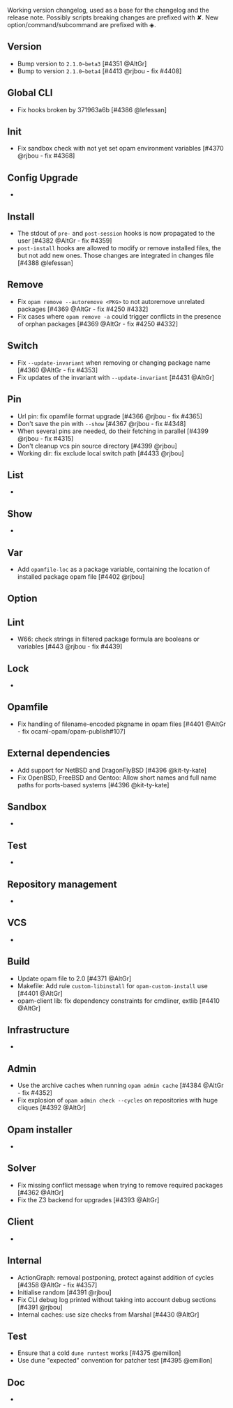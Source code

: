 Working version changelog, used as a base for the changelog and the release
note.
Possibly scripts breaking changes are prefixed with ✘.
New option/command/subcommand are prefixed with ◈.

## Version
  * Bump version to `2.1.0~beta3` [#4351 @AltGr]
  * Bump to version `2.1.0~beta4` [#4413 @rjbou - fix #4408]

## Global CLI
  * Fix hooks broken by 371963a6b [#4386 @lefessan]

## Init
  * Fix sandbox check with not yet set opam environment variables [#4370 @rjbou - fix #4368]

## Config Upgrade
  *

## Install
  * The stdout of `pre-` and `post-session` hooks is now propagated to the user [#4382 @AltGr - fix #4359]
  * `post-install` hooks are allowed to modify or remove installed files, the but not add new ones. Those changes are integrated in changes file [#4388 @lefessan]

## Remove
  * Fix `opam remove --autoremove <PKG>` to not autoremove unrelated packages [#4369 @AltGr - fix #4250 #4332]
  * Fix cases where `opam remove -a` could trigger conflicts in the presence of orphan packages [#4369 @AltGr - fix #4250 #4332]

## Switch
  * Fix `--update-invariant` when removing or changing package name [#4360 @AltGr - fix #4353]
  * Fix updates of the invariant with `--update-invariant` [#4431 @AltGr]

## Pin
  * Url pin: fix opamfile format upgrade [#4366 @rjbou - fix #4365]
  * Don't save the pin with `--show` [#4367 @rjbou - fix #4348]
  * When several pins are needed, do their fetching in parallel [#4399 @rjbou - fix #4315]
  * Don't cleanup vcs pin source directory [#4399 @rjbou]
  * Working dir: fix exclude local switch path [#4433 @rjbou]

## List
  *

## Show
  *

## Var
  * Add `opamfile-loc` as a package variable, containing the location of installed package opam file [#4402 @rjbou]

## Option

## Lint
  * W66: check strings in filtered package formula are booleans or variables [#443 @rjbou - fix #4439]

## Lock
  *

## Opamfile
  * Fix handling of filename-encoded pkgname in opam files [#4401 @AltGr - fix ocaml-opam/opam-publish#107]

## External dependencies
  * Add support for NetBSD and DragonFlyBSD [#4396 @kit-ty-kate]
  * Fix OpenBSD, FreeBSD and Gentoo: Allow short names and full name paths for ports-based systems [#4396 @kit-ty-kate]

## Sandbox
  *

## Test
  *

## Repository management
  *

## VCS
  *

## Build
  * Update opam file to 2.0 [#4371 @AltGr]
  * Makefile: Add rule `custom-libinstall` for `opam-custom-install` use [#4401 @AltGr]
  * opam-client lib: fix dependency constraints for cmdliner, extlib [#4410 @AltGr]

## Infrastructure
  *

## Admin
  * Use the archive caches when running `opam admin cache` [#4384 @AltGr - fix #4352]
  * Fix explosion of `opam admin check --cycles` on repositories with huge cliques [#4392 @AltGr]

## Opam installer
  *

## Solver
  * Fix missing conflict message when trying to remove required packages [#4362 @AltGr]
  * Fix the Z3 backend for upgrades [#4393 @AltGr]

## Client
  *

## Internal
  * ActionGraph: removal postponing, protect against addition of cycles [#4358 @AltGr - fix #4357]
  * Initialise random [#4391 @rjbou]
  * Fix CLI debug log printed without taking into account debug sections [#4391 @rjbou]
  * Internal caches: use size checks from Marshal [#4430 @AltGr]

## Test
  * Ensure that a cold `dune runtest` works [#4375 @emillon]
  * Use dune "expected" convention for patcher test [#4395 @emillon]

## Doc
  *
